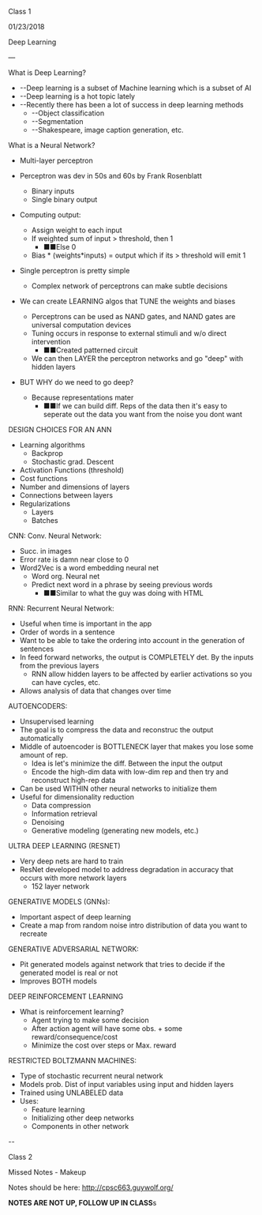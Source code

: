 Class 1

01/23/2018

Deep Learning

—

What is Deep Learning?

- --Deep learning is a subset of Machine learning which is a subset of AI
- --Deep learning is a hot topic lately
- --Recently there has been a lot of success in deep learning methods
  - --Object classification
  - --Segmentation
  - --Shakespeare, image caption generation, etc.

What is a Neural Network?

- Multi-layer perceptron
- Perceptron was dev in 50s and 60s by Frank Rosenblatt
  - Binary inputs
  - Single binary output
- Computing output:
  - Assign weight to each input
  - If weighted sum of input &gt; threshold, then 1
    - ■■Else 0
  - Bias \*  (weights\*inputs) = output which if its &gt; threshold will emit 1
- Single perceptron is pretty simple
  - Complex network of perceptrons can make subtle decisions

- We can create LEARNING algos that TUNE the weights and biases
  - Perceptrons can be used as NAND gates, and NAND gates are universal computation devices
  - Tuning occurs in response to external stimuli and w/o direct intervention
    - ■■Created patterned circuit
  - We can then LAYER the perceptron networks and go &quot;deep&quot; with hidden layers
- BUT WHY do we need to go deep?
  - Because representations mater
    - ■■If we can build diff. Reps of the data then it&#39;s easy to seperate out the data you want from the noise you dont want

DESIGN CHOICES FOR AN ANN

- Learning algorithms
  - Backprop
  - Stochastic grad. Descent
- Activation Functions (threshold)
- Cost functions
- Number and dimensions of layers
- Connections between layers
- Regularizations
  - Layers
  - Batches

CNN: Conv. Neural Network:

- Succ. in images
- Error rate is damn near close to 0
- Word2Vec is a word embedding neural net
  - Word org. Neural net
  - Predict next word in a phrase by seeing previous words
    - ■■Similar to what the guy was doing with HTML

RNN: Recurrent Neural Network:

- Useful when time is important in the app
- Order of words in a sentence
- Want to be able to take the ordering into account in the generation of sentences
- In feed forward networks, the output is COMPLETELY det. By the inputs from the previous layers
  - RNN allow hidden layers to be affected by earlier activations so you can have cycles, etc.
- Allows analysis of data that changes over time

AUTOENCODERS:

- Unsupervised learning
- The goal is to compress the data and reconstruc the output automatically
- Middle of autoencoder is BOTTLENECK layer that makes you lose some amount of rep.
  - Idea is let&#39;s minimize the diff. Between the input the output
  - Encode the high-dim data with low-dim rep and then try and reconstruct high-rep data
- Can be used WITHIN other neural networks to initialize them
- Useful for dimensionality reduction
  - Data compression
  - Information retrieval
  - Denoising
  - Generative modeling (generating new models, etc.)

ULTRA DEEP LEARNING (RESNET)

- Very deep nets are hard to train
- ResNet developed model to address degradation in accuracy that occurs with more network layers
  - 152 layer network

GENERATIVE MODELS (GNNs):

- Important aspect of deep learning
- Create a map from random noise intro distribution of data you want to recreate

GENERATIVE ADVERSARIAL NETWORK:

- Pit generated models against network that tries to decide if the generated model is real or not
- Improves BOTH models

DEEP REINFORCEMENT LEARNING

- What is reinforcement learning?
  - Agent trying to make some decision
  - After action agent will have some obs. + some reward/consequence/cost
  - Minimize the cost over steps or Max. reward

RESTRICTED BOLTZMANN MACHINES:

- Type of stochastic recurrent neural network
- Models prob. Dist of input variables using input and hidden layers
- Trained using UNLABELED data
- Uses:
  - Feature learning
  - Initializing other deep networks
  - Components in other network


--


Class 2 

Missed Notes - Makeup

Notes should be here: http://cpsc663.guywolf.org/

**NOTES ARE NOT UP, FOLLOW UP IN CLASS**s
